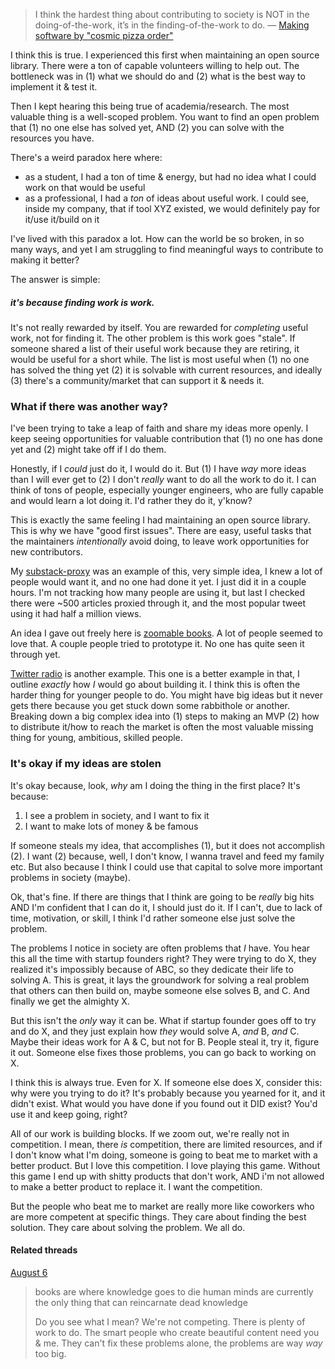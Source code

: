 ---
---

> I think the hardest thing about contributing to society is NOT in the doing-of-the-work, it’s in the finding-of-the-work to do.
> — [Making software by "cosmic pizza order"](https://omarshehata.substack.com/p/making-software-by-cosmic-pizza-order)

I think this is true. I experienced this first when maintaining an open source library. There were a ton of capable volunteers willing to help out. The bottleneck was in (1) what we should do and (2) what is the best way to implement it & test it.

Then I kept hearing this being true of academia/research. The most valuable thing is a well-scoped problem. You want to find an open problem that (1) no one else has solved yet, AND (2) you can solve with the resources you have.

There's a weird paradox here where:

- as a student, I had a ton of time & energy, but had no idea what I could work on that would be useful
- as a professional, I had a *ton* of ideas about useful work. I could see, inside my company, that if tool XYZ existed, we would definitely pay for it/use it/build on it

I've lived with this paradox a lot. How can the world be so broken, in so many ways, and yet I am struggling to find meaningful ways to contribute to making it better? 

The answer is simple: 
##### it's because finding work *is* work. 

It's not really rewarded by itself. You are rewarded for *completing* useful work, not for finding it. The other problem is this work goes "stale". If someone shared a list of their useful work because they are retiring, it would be useful for a short while. The list is most useful when (1) no one has solved the thing yet (2) it is solvable with current resources, and ideally (3) there's a community/market that can support it & needs it. 
### What if there was another way?

I've been trying to take a leap of faith and share my ideas more openly. I keep seeing opportunities for valuable contribution that (1) no one has done yet and (2) might take off if I do them.

Honestly, if I *could* just do it, I would do it. But (1) I have *way* more ideas than I will ever get to (2) I don't *really* want to do all the work to do it. I can think of tons of people, especially younger engineers, who are fully capable and would learn a lot doing it. I'd rather they do it, y'know?

This is exactly the same feeling I had maintaining an open source library. This is why we have "good first issues". There are easy, useful tasks that the maintainers *intentionally* avoid doing, to leave work opportunities for new contributors. 

My [substack-proxy](https://x.com/DefenderOfBasic/status/1796258657300091231) was an example of this, very simple idea, I knew a lot of people would want it, and no one had done it yet. I just did it in a couple hours. I'm not tracking how many people are using it, but last I checked there were ~500 articles proxied through it, and the most popular tweet using it had half a million views.

An idea I gave out freely here is [zoomable books](https://x.com/DefenderOfBasic/status/1806048482823721086). A lot of people seemed to love that. A couple people tried to prototype it. No one has quite seen it through yet. 

[Twitter radio](https://x.com/DefenderOfBasic/status/1804931697105895560) is another example. This one is a better example in that, I outline *exactly* how *I* would go about building it. I think this is often the harder thing for younger people to do. You might have big ideas but it never gets there because you get stuck down some rabbithole or another. Breaking down a big complex idea into (1) steps to making an MVP (2) how to distribute it/how to reach the market is often the most valuable missing thing for young, ambitious, skilled people.
### It's okay if my ideas are stolen

It's okay because, look, *why* am I doing the thing in the first place? It's because:

1. I see a problem in society, and I want to fix it
2. I want to make lots of money & be famous

If someone steals my idea, that accomplishes (1), but it does not accomplish (2). I want (2) because, well, I don't know, I wanna travel and feed my family etc. But also because I think I could use that capital to solve more important problems in society (maybe).

Ok, that's fine. If there are things that I think are going to be *really* big hits AND I'm confident that I can do it, I should just do it. If I can't, due to lack of time, motivation, or skill, I think I'd rather someone else just solve the problem.

The problems I notice in society are often problems that *I* have. You hear this all the time with startup founders right? They were trying to do X, they realized it's impossibly because of ABC, so they dedicate their life to solving A. This is great, it lays the groundwork for solving a real problem that others can then build on, maybe someone else solves B, and C. And finally we get the almighty X.

But this isn't the *only* way it can be. What if startup founder goes off to try and do X, and they just explain how *they* would solve A, *and* B, *and* C. Maybe their ideas work for A & C, but not for B. People steal it, try it, figure it out. Someone else fixes those problems, you can go back to working on X. 

I think this is always true. Even for X. If someone else does X, consider this: why were you trying to do it? It's probably because you yearned for it, and it didn't exist. What would you have done if you found out it DID exist? You'd use it and keep going, right?

All of our work is building blocks. If we zoom out, we're really not in competition. I mean, there *is* competition, there are limited resources, and if I don't know what I'm doing, someone is going to beat me to market with a better product. But I love this competition. I love playing this game. Without this game I end up with shitty products that don't work, AND i'm not allowed to make a better product to replace it. I want the competition. 

But the people who beat me to market are really more like coworkers who are more competent at specific things. They care about finding the best solution. They care about solving the problem. We all do. 

#### Related threads

[August 6](https://x.com/DefenderOfBasic/status/1820775334062506243)

> books are where knowledge goes to die human minds are currently the only thing that can reincarnate dead knowledge
> 
> Do you see what I mean? We're not competing. There is plenty of work to do. The smart people who create beautiful content need you & me. They can't fix these problems alone, the problems are way *way* too big.




